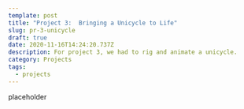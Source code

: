 ```yaml
---
template: post
title: "Project 3:  Bringing a Unicycle to Life"
slug: pr-3-unicycle
draft: true
date: 2020-11-16T14:24:20.737Z
description: For project 3, we had to rig and animate a unicycle.
category: Projects
tags:
  - projects
---
```

placeholder